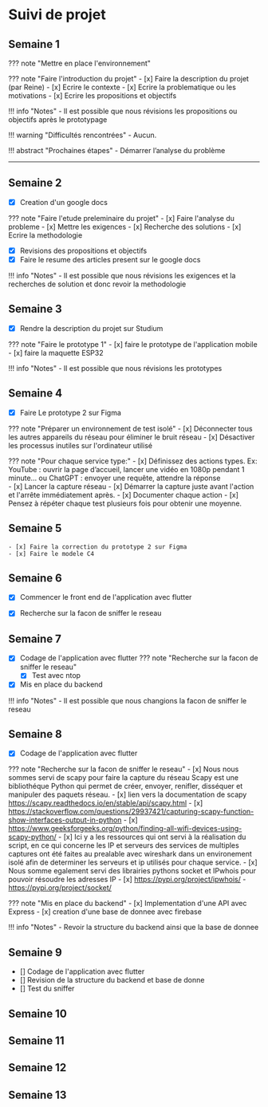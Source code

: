 # Suivi de projet

## Semaine 1

??? note "Mettre en place l'environnement"

??? note "Faire l'introduction du projet"
    - [x] Faire la description du projet (par Reine)
    - [x] Ecrire le contexte
    - [x] Ecrire la problematique ou les motivations
    - [x] Ecrire les propositions et objectifs
       

!!! info "Notes"
    - Il est possible que nous révisions les propositions ou objectifs après le prototypage

!!! warning "Difficultés rencontrées"
    - Aucun.

!!! abstract "Prochaines étapes"
    - Démarrer l’analyse du problème

---

## Semaine 2

- [x] Creation d'un google docs 

??? note "Faire l'etude preleminaire du projet"
    - [x] Faire l'analyse du probleme 
    - [x] Mettre les exigences
    - [x] Recherche des solutions
    - [x] Ecrire la methodologie

 - [x] Revisions des propositions et objectifs 
 - [X] Faire le resume des articles present sur le google docs

!!! info "Notes"
    - Il est possible que nous révisions les exigences et la recherches de solution et donc revoir la methodologie

## Semaine 3

- [x] Rendre la description du projet sur Studium

??? note "Faire le prototype 1"
    - [x] faire le prototype de l'application mobile
    - [x] faire la maquette ESP32 

!!! info "Notes"
    - Il est possible que nous révisions les prototypes 
  



## Semaine 4

- [x] Faire Le prototype 2 sur Figma 

??? note "Préparer un environnement de test isolé"
       - [x] Déconnecter tous les autres appareils du réseau pour éliminer le bruit réseau
       - [x] Désactiver les processus inutiles sur l'ordinateur utilisé

??? note "Pour chaque service type:"
     - [x] Définissez des actions types. Ex: YouTube : ouvrir la page d’accueil, lancer une vidéo en 1080p pendant 1 minute… ou ChatGPT : envoyer une requête, attendre la réponse    
     - [x] Lancer la capture réseau
     - [x] Démarrer la capture juste avant l'action et l'arrête immédiatement après.
     - [x] Documenter chaque action
     - [x] Pensez à répéter chaque test plusieurs fois pour obtenir une moyenne.

## Semaine 5
    - [x] Faire la correction du prototype 2 sur Figma 
    - [x] Faire le modele C4 

## Semaine 6
- [x] Commencer le front end de l'application avec flutter
- [x] Recherche sur la facon de sniffer le reseau



## Semaine 7
- [x] Codage de l'application avec flutter
??? note "Recherche sur la facon de sniffer le reseau"
    - [x] Test avec ntop

- [x] Mis en place du backend

!!! info "Notes"
    - Il est possible que nous changions la facon de sniffer le reseau 
  


## Semaine 8
- [x] Codage de l'application avec flutter

??? note "Recherche sur la facon de sniffer le reseau"
    - [x] Nous nous sommes servi de scapy pour faire la capture du réseau 
        Scapy est une bibliothéque Python qui permet de créer, envoyer, renifler, disséquer et manipuler des paquets réseau.
    - [x] lien vers la documentation de scapy https://scapy.readthedocs.io/en/stable/api/scapy.html
    - [x] https://stackoverflow.com/questions/29937421/capturing-scapy-function-show-interfaces-output-in-python
    - [x] https://www.geeksforgeeks.org/python/finding-all-wifi-devices-using-scapy-python/
    - [x] Ici y a les ressources qui ont servi à la réalisation du script, en ce qui concerne les IP et serveurs des services de multiples captures ont été faites au prealable avec wireshark dans un environement isolé afin de determiner les serveurs et ip utilisés pour chaque service.
    - [x] Nous somme egalement servi des librairies pythons socket et IPwhois pour pouvoir résoudre les adresses IP
    - [x] https://pypi.org/project/ipwhois/ - https://pypi.org/project/socket/


??? note "Mis en place du backend"
    - [x] Implementation d'une API avec Express
    - [x] creation d'une base de donnee avec firebase


!!! info "Notes"
    - Revoir la structure du backend ainsi que la base de donnee 

## Semaine 9

- [] Codage de l'application avec flutter
- [] Revision de la structure du backend et base de donne
- [] Test du sniffer
## Semaine 10

## Semaine 11

## Semaine 12

## Semaine 13
